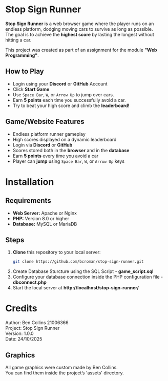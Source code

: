 # Stop Sign Runner
**Stop Sign Runner** is a web browser game where the player runs on an endless platform, dodging moving cars to survive as long as possible.  
The goal is to achieve the **highest score** by lasting the longest without hitting a car.  

This project was created as part of an assignment for the module **"Web Programming"**.

## How to Play
- Login using your **Discord** or **GitHub** Account
- Click **Start Game**
- Use `Space Bar`, `W`, or `Arrow Up` to jump over cars.
- Earn **5 points** each time you successfully avoid a car.
- Try to beat your high score and climb the **leaderboard!**

## Game/Website Features
- Endless platform runner gameplay  
- High scores displayed on a dynamic leaderboard  
- Login via **Discord** or **GitHub**  
- Scores stored both in the **browser** and in the **database**  
- Earn **5 points** every time you avoid a car  
- Player can **jump** using `Space Bar`, `W`, or `Arrow Up` keys  

# Installation 

## Requirements
- **Web Server:** Apache or Nginx
- **PHP:** Version 8.0 or higher
- **Database:** MySQL or MariaDB

## Steps
1. **Clone** this repository to your local server:
   ```bash
   git clone https://github.com/bcroman/stop-sign-runner.git
2. Create Database Sturcture using the SQL Script - **game_script.sql**
3. Configure your database connection inside the PHP configuration file - **dbconnect.php**
4. Start the local server at **http://localhost/stop-sign-runner/**

# Credits
Author: Ben Collins 21006366  
Project: Stop Sign Runner  
Version: 1.0.0  
Date: 24/10/2025  

## Graphics
All game graphics were custom made by Ben Collins.  
You can find them inside the project’s 'assets' directory.
